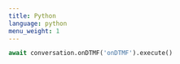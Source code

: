```yaml
---
title: Python
language: python
menu_weight: 1
---
```


```python
await conversation.onDTMF('onDTMF').execute()
```
